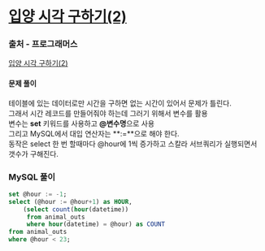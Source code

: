 # [입양 시각 구하기(2)](https://school.programmers.co.kr/learn/courses/30/lessons/59413)

### 출처 - 프로그래머스
[입양 시각 구하기(2)](https://school.programmers.co.kr/learn/courses/30/lessons/59413)

#### 문제 풀이
테이블에 있는 데이터로만 시간을 구하면 없는 시간이 있어서 문제가 틀린다.  
그래서 시간 레코드를 만들어줘야 하는데 그러기 위해서 변수를 활용  
변수는 **set** 키워드를 사용하고 **@변수명**으로 사용  
그리고 MySQL에서 대입 연산자는 **:=**으로 해야 한다.  
동작은 select 한 번 할때마다 @hour에 1씩 증가하고 스칼라 서브쿼리가 실행되면서 갯수가 구해진다.

### MySQL 풀이
```sql
set @hour := -1;
select (@hour := @hour+1) as HOUR,
    (select count(hour(datetime))
     from animal_outs
     where hour(datetime) = @hour) as COUNT
from animal_outs
where @hour < 23;
```